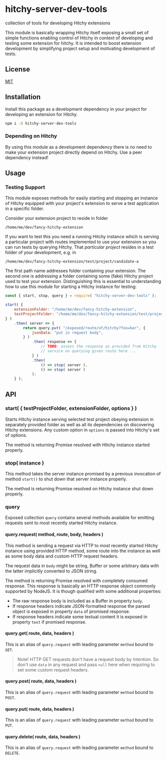 # hitchy-server-dev-tools

collection of tools for developing Hitchy extensions

This module is basically wrapping Hitchy itself exposing a small set of simple functions enabling control of Hitchy in context of developing and testing some extension for hitchy. It is intended to boost extension development by simplifying project setup and motivating development of tests.

## License

[MIT](LICENSE)

## Installation

Install this package as a development dependency in your project for developing an extension for Hitchy.

```bash
npm i -D hitchy-server-dev-tools
```

### Depending on Hitchy

By using this module as a development dependency there is no need to make your extension project directly depend on Hitchy. Use a peer dependency instead!

## Usage

### Testing Support

This module exposes methods for easily starting and stopping an instance of Hitchy equipped with your project's extension to serve a test application in a specific folder.

Consider your extension project to reside in folder 

    /home/me/dev/fancy-hitchy-extension

If you want to test this you need a running Hitchy instance which is serving a particular project with routes implemented to use your extension so you can run tests by querying Hitchy. That _particular project_ resides in a test folder of your development, e.g. in 

    /home/me/dev/fancy-hitchy-extension/test/project/candidate-a

The first path name addresses folder containing your extension. The second one is addressing a folder containing some (fake) Hitchy project used to test your extension. Distinguishing this is essential to understanding how to use this module for starting a Hitchy instance for testing:

```javascript
const { start, stop, query } = require( "hitchy-server-dev-tools" );

start( {
	extensionFolder: "/home/me/dev/fancy-hitchy-extension",
	testProjectFolder: "/home/me/dev/fancy-hitchy-extension/test/project/candidate-a",
} )
	.then( server => {
		return query.put( "/exposed/route/of/hitchy?foo=bar", { 
			jsonData: "put in request body",
		} )
			.then( response => {
				// TODO: assess the response as provided from Hitchy 
				// service on querying given route here ...
			} )
			.then( 
				() => stop( server ), 
				() => stop( server ) 
			);
	} );
```

## API

### start( { testProjectFolder, extensionFolder, options } )

Starts Hitchy instance serving selected test project obeying extension in separately provided folder as well as all its dependencies on discovering Hitchy extensions. Any custom option in `options` is passed into Hitchy's set of options.

The method is returning Promise resolved with Hitchy instance started properly.

### stop( instance )

This method takes the server instance promised by a previous invocation of method `start()` to shut down that server instance properly.

The method is returning Promise resolved on Hitchy instance shut down properly.

### query

Exposed collection `query` contains several methods available for emitting requests sent to most recently started Hitchy instance.

#### query.request( method, route, body, headers )

This method is sending a request via HTTP to most recently started Hitchy instance using provided HTTP method, some route into the instance as well as some body data and custom HTTP request headers.

The request data in `body` might be string, Buffer or some arbitrary data with the latter implicitly converted to JSON string.

The method is returning Promise resolved with completely consumed response. This response is basically an HTTP response object commonly supported by NodeJS. It is though qualified with some additional properties:

* The raw response body is included as a Buffer in property `body`. 
* If response headers indicate JSON-formatted response the parsed object is exposed in property `data` of promised response.
* If response headers indicate some textual content it is exposed in property `text` if promised response.

#### query.get( route, data, headers )

This is an alias of `query.request` with leading parameter `method` bound to `GET`.

> Note! HTTP GET requests don't have a request body by intention. So don't use `data` in any request and pass `null` here when requiring to set some custom request headers.

#### query.post( route, data, headers )

This is an alias of `query.request` with leading parameter `method` bound to `POST`.

#### query.put( route, data, headers )

This is an alias of `query.request` with leading parameter `method` bound to `PUT`.

#### query.delete( route, data, headers )

This is an alias of `query.request` with leading parameter `method` bound to `DELETE`.
